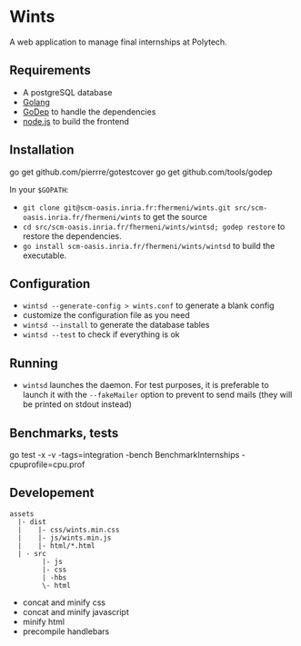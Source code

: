 # Wints

A web application to manage final internships at Polytech.

## Requirements

- A postgreSQL database
- [Golang](https://golang.org/)
- [GoDep](https://github.com/tools/godep) to handle the dependencies
- [node.js](nodejs.org) to build the frontend

## Installation

go get github.com/pierrre/gotestcover
go get github.com/tools/godep
	
In your `$GOPATH`:

- `git clone git@scm-oasis.inria.fr:fhermeni/wints.git src/scm-oasis.inria.fr/fhermeni/wints` to get the source
- `cd src/scm-oasis.inria.fr/fhermeni/wints/wintsd; godep restore` to restore the dependencies.
- `go install scm-oasis.inria.fr/fhermeni/wints/wintsd` to build the executable.

## Configuration
- `wintsd --generate-config > wints.conf` to generate a blank config
- customize the configuration file as you need 
- `wintsd --install` to generate the database tables
- `wintsd --test` to check if everything is ok

## Running
- `wintsd` launches the daemon. For test purposes, it is preferable to launch it with the `--fakeMailer` option to prevent to send mails (they will be printed on stdout instead)

## Benchmarks, tests

go test -x -v -tags=integration -bench BenchmarkInternships -cpuprofile=cpu.prof


## Developement
```
assets
  |- dist
  |	   |- css/wints.min.css
  |	   |- js/wints.min.js
  |	   |- html/*.html
  | - src
  		|- js
  		|- css
  		| -hbs
  		\- html
```

- concat and minify css
- concat and minify javascript
- minify html
- precompile handlebars